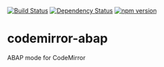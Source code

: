[![Build Status](https://travis-ci.org/larshp/codemirror-abap.svg)](https://travis-ci.org/larshp/codemirror-abap)
[![Dependency Status](https://david-dm.org/larshp/codemirror-abap.svg)](https://david-dm.org/larshp/codemirror-abap)
[![npm version](https://badge.fury.io/js/codemirror-abap.svg)](https://badge.fury.io/js/codemirror-abap)

# codemirror-abap
ABAP mode for CodeMirror
